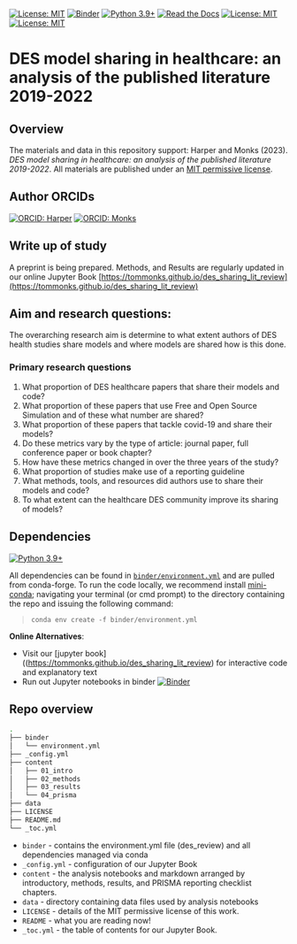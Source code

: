 [![License: MIT](https://img.shields.io/badge/License-MIT-yellow.svg)](https://opensource.org/licenses/MIT)
[![Binder](https://mybinder.org/badge_logo.svg)](https://github.com/TomMonks/des_sharing_lit_review/main)
[![Python 3.9+](https://img.shields.io/badge/python-3.9+-blue.svg)](https://www.python.org/downloads/release/python-390+/)
[![Read the Docs](https://readthedocs.org/projects/pip/badge/?version=latest)](https://tommonks.github.io/des_sharing_lit_review)
[![License: MIT](https://img.shields.io/badge/ORCID-0000--0001--5274--5037-brightgreen)](https://orcid.org/0000-0001-5274-5037)
[![License: MIT](https://img.shields.io/badge/ORCID-0000--0003--2631--4481-brightgreen)](https://orcid.org/0000-0003-2631-4481)

# DES model sharing in healthcare: an analysis of the published literature 2019-2022

## Overview 
The materials and data in this repository support: Harper and Monks (2023).  *DES model sharing in healthcare: an analysis of the published literature 2019-2022*.  All materials are published under an [MIT permissive license](https://github.com/TomMonks/des_sharing_lit_review/blob/main/LICENSE). 

## Author ORCIDs

[![ORCID: Harper](https://img.shields.io/badge/ORCID-0000--0001--5274--5037-brightgreen)](https://orcid.org/0000-0001-5274-5037)
[![ORCID: Monks](https://img.shields.io/badge/ORCID-0000--0003--2631--4481-brightgreen)](https://orcid.org/0000-0003-2631-4481)

## Write up of study

A preprint is being prepared.  Methods, and Results are regularly updated in our online Jupyter Book [https://tommonks.github.io/des_sharing_lit_review](https://tommonks.github.io/des_sharing_lit_review)

## Aim and research questions:

The overarching research aim is determine to what extent authors of DES health studies share models and where models are shared how is this done.

### Primary research questions

1. What proportion of DES healthcare papers that share their models and code?
2. What proportion of these papers that use Free and Open Source Simulation and of these what number are shared?
3. What proportion of these papers that tackle covid-19 and share their models?
3. Do these metrics vary by the type of article: journal paper, full conference paper or book chapter?
4. How have these metrics changed in over the three years of the study?
5. What proportion of studies make use of a reporting guideline 
6. What methods, tools, and resources did authors use to share their models and code?
7. To what extent can the healthcare DES community improve its sharing of models?

## Dependencies

[![Python 3.9+](https://img.shields.io/badge/python-3.9+-blue.svg)](https://www.python.org/downloads/release/python-390+/)

All dependencies can be found in [`binder/environment.yml`]() and are pulled from conda-forge.  To run the code locally, we recommend install [mini-conda](https://docs.conda.io/en/latest/miniconda.html); navigating your terminal (or cmd prompt) to the directory containing the repo and issuing the following command:

> `conda env create -f binder/environment.yml`

**Online Alternatives**:
* Visit our [jupyter book]((https://tommonks.github.io/des_sharing_lit_review) for interactive code and explanatory text
* Run out Jupyter notebooks in binder [![Binder](https://mybinder.org/badge_logo.svg)](https://github.com/TomMonks/des_sharing_lit_review/main)

## Repo overview

```bash
.
├── binder
│   └── environment.yml
├── _config.yml
├── content
│   ├── 01_intro
│   ├── 02_methods
│   ├── 03_results
│   └── 04_prisma
├── data
├── LICENSE
├── README.md
└── _toc.yml
```
* `binder` - contains the environment.yml file (des_review) and all dependencies managed via conda
* `_config.yml` - configuration of our Jupyter Book
* `content` - the analysis notebooks and markdown arranged by introductory, methods, results, and PRISMA reporting checklist chapters.
* `data` - directory containing data files used by analysis notebooks
* `LICENSE` - details of the MIT permissive license of this work.
* `README` - what you are reading now!
* `_toc.yml` - the table of contents for our Jupyter Book.
